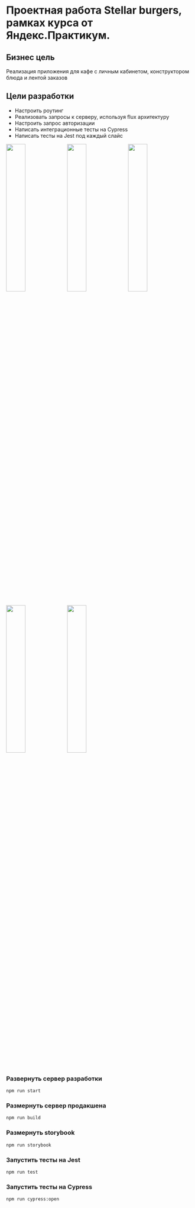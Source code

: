 # Проектная работа Stellar burgers, рамках курса от Яндекс.Практикум.
## Бизнес цель
Реализация приложения для кафе с личным кабинетом, конструктором блюда и лентой заказов
## Цели разработки
- Настроить роутинг
- Реализовать запросы к серверу, используя flux архитектуру
- Настроить запрос авторизации
- Написать интеграционные тесты на Cypress
- Написать тесты на Jest под каждый слайс
  
<img src="https://github.com/user-attachments/assets/e0372d9d-1146-4ac8-abf6-b3561290f1e8" height="auto" width="32%"/>
<img src="https://github.com/user-attachments/assets/d44e41ff-9d09-4148-a020-6d0fbda7245d" height="auto" width="32%"/>
<img src="https://github.com/user-attachments/assets/b7bdcc5f-410d-44a7-8270-4aff8e0bdf9d" height="auto" width="32%"/>
<img src="https://github.com/user-attachments/assets/10553a6b-121e-405b-beb0-758f76ef1afc" height="auto" width="32%"/>
<img src="https://github.com/user-attachments/assets/506ce202-13fe-4787-8be1-d7ccb2a998cf" height="auto" width="32%"/>

### Развернуть сервер разработки
```
npm run start
```
### Размернуть сервер продакшена
```
npm run build
```
### Размернуть storybook
```
npm run storybook
```
### Запустить тесты на Jest
```
npm run test
```

### Запустить тесты на Cypress
```
npm run cypress:open
```
